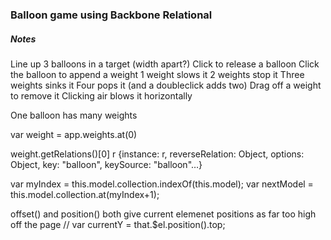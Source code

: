 ### Balloon game using Backbone Relational


##### Notes
Line up 3 balloons in a target
(width apart?)
Click to release a balloon
Click the balloon to append a weight
1 weight slows it
2 weights stop it
Three weights sinks it
Four pops it (and a doubleclick adds two)
Drag off a weight to remove it
Clicking air blows it horizontally

One balloon has many weights




var weight = app.weights.at(0)

weight.getRelations()[0]
r {instance: r, reverseRelation: Object, options: Object, key: "balloon", keySource: "balloon"…}


var myIndex = this.model.collection.indexOf(this.model);
var nextModel = this.model.collection.at(myIndex+1);


offset() and position() both give current elemenet positions as far too high off the page
// var currentY = that.$el.position().top;